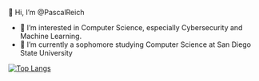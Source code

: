 👋 Hi, I’m @PascalReich



- 👀 I’m interested in Computer Science, especially Cybersecurity and Machine Learning.
- 🏫 I’m currently a sophomore studying Computer Science at San Diego State University

<!--![Pascal's GitHub stats](https://github-readme-stats.vercel.app/api?username=PascalReich&count_private=true)-->

[![Top Langs](https://github-readme-stats.vercel.app/api/top-langs/?username=PascalReich&exclude_repo=CarGame)](https://github.com/anuraghazra/github-readme-stats)

<!---
PascalReich/PascalReich is a ✨ special ✨ repository because its `README.md` (this file) appears on your GitHub profile.
You can click the Preview link to take a look at your changes.
--->
